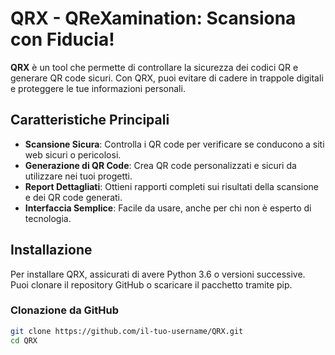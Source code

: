 # QRX - QReXamination: Scansiona con Fiducia!

**QRX** è un tool che permette di controllare la sicurezza dei codici QR e generare QR code sicuri. Con QRX, puoi evitare di cadere in trappole digitali e proteggere le tue informazioni personali.

## Caratteristiche Principali
- **Scansione Sicura**: Controlla i QR code per verificare se conducono a siti web sicuri o pericolosi.
- **Generazione di QR Code**: Crea QR code personalizzati e sicuri da utilizzare nei tuoi progetti.
- **Report Dettagliati**: Ottieni rapporti completi sui risultati della scansione e dei QR code generati.
- **Interfaccia Semplice**: Facile da usare, anche per chi non è esperto di tecnologia.

## Installazione
Per installare QRX, assicurati di avere Python 3.6 o versioni successive. Puoi clonare il repository GitHub o scaricare il pacchetto tramite pip.

### Clonazione da GitHub
```bash
git clone https://github.com/il-tuo-username/QRX.git
cd QRX
